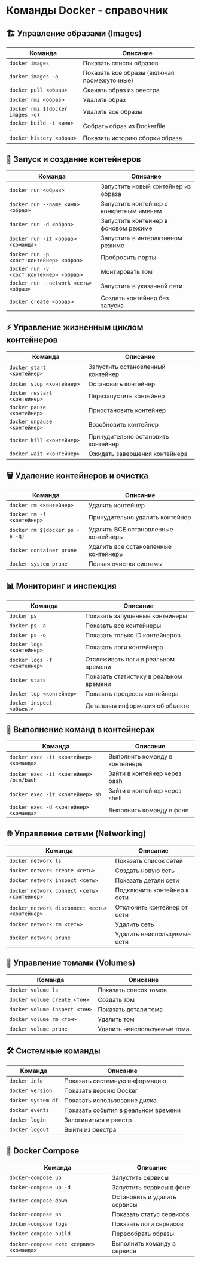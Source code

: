 # Команды Docker - справочник

## 🏗️ Управление образами (Images)

| Команда | Описание |
|---------|----------|
| `docker images` | Показать список образов |
| `docker images -a` | Показать все образы (включая промежуточные) |
| `docker pull <образ>` | Скачать образ из реестра |
| `docker rmi <образ>` | Удалить образ |
| `docker rmi $(docker images -q)` | Удалить все образы |
| `docker build -t <имя> .` | Собрать образ из Dockerfile |
| `docker history <образ>` | Показать историю сборки образа |

## 🚀 Запуск и создание контейнеров

| Команда | Описание |
|---------|----------|
| `docker run <образ>` | Запустить новый контейнер из образа |
| `docker run --name <имя> <образ>` | Запустить контейнер с конкретным именем |
| `docker run -d <образ>` | Запустить контейнер в фоновом режиме |
| `docker run -it <образ> <команда>` | Запустить в интерактивном режиме |
| `docker run -p <хост:контейнер> <образ>` | Пробросить порты |
| `docker run -v <хост:контейнер> <образ>` | Монтировать том |
| `docker run --network <сеть> <образ>` | Запустить в указанной сети |
| `docker create <образ>` | Создать контейнер без запуска |

## ⚡ Управление жизненным циклом контейнеров

| Команда | Описание |
|---------|----------|
| `docker start <контейнер>` | Запустить остановленный контейнер |
| `docker stop <контейнер>` | Остановить контейнер |
| `docker restart <контейнер>` | Перезапустить контейнер |
| `docker pause <контейнер>` | Приостановить контейнер |
| `docker unpause <контейнер>` | Возобновить контейнер |
| `docker kill <контейнер>` | Принудительно остановить контейнер |
| `docker wait <контейнер>` | Ожидать завершения контейнера |

## 🗑️ Удаление контейнеров и очистка

| Команда | Описание |
|---------|----------|
| `docker rm <контейнер>` | Удалить контейнер |
| `docker rm -f <контейнер>` | Принудительно удалить контейнер |
| `docker rm $(docker ps -a -q)` | Удалить ВСЕ остановленные контейнеры |
| `docker container prune` | Удалить все остановленные контейнеры |
| `docker system prune` | Полная очистка системы |

## 📊 Мониторинг и инспекция

| Команда | Описание |
|---------|----------|
| `docker ps` | Показать запущенные контейнеры |
| `docker ps -a` | Показать все контейнеры |
| `docker ps -q` | Показать только ID контейнеров |
| `docker logs <контейнер>` | Показать логи контейнера |
| `docker logs -f <контейнер>` | Отслеживать логи в реальном времени |
| `docker stats` | Показать статистику в реальном времени |
| `docker top <контейнер>` | Показать процессы контейнера |
| `docker inspect <объект>` | Детальная информация об объекте |

## 🔧 Выполнение команд в контейнерах

| Команда | Описание |
|---------|----------|
| `docker exec -it <контейнер> <команда>` | Выполнить команду в контейнере |
| `docker exec -it <контейнер> /bin/bash` | Зайти в контейнер через bash |
| `docker exec -it <контейнер> sh` | Зайти в контейнер через shell |
| `docker exec -d <контейнер> <команда>` | Выполнить команду в фоне |

## 🌐 Управление сетями (Networking)

| Команда | Описание |
|---------|----------|
| `docker network ls` | Показать список сетей |
| `docker network create <сеть>` | Создать новую сеть |
| `docker network inspect <сеть>` | Показать детали сети |
| `docker network connect <сеть> <контейнер>` | Подключить контейнер к сети |
| `docker network disconnect <сеть> <контейнер>` | Отключить контейнер от сети |
| `docker network rm <сеть>` | Удалить сеть |
| `docker network prune` | Удалить неиспользуемые сети |

## 💾 Управление томами (Volumes)

| Команда | Описание |
|---------|----------|
| `docker volume ls` | Показать список томов |
| `docker volume create <том>` | Создать том |
| `docker volume inspect <том>` | Показать детали тома |
| `docker volume rm <том>` | Удалить том |
| `docker volume prune` | Удалить неиспользуемые тома |

## 🛠️ Системные команды

| Команда | Описание |
|---------|----------|
| `docker info` | Показать системную информацию |
| `docker version` | Показать версию Docker |
| `docker system df` | Показать использование диска |
| `docker events` | Показать события в реальном времени |
| `docker login` | Залогиниться в реестр |
| `docker logout` | Выйти из реестра |

## 🚀 Docker Compose

| Команда | Описание |
|---------|----------|
| `docker-compose up` | Запустить сервисы |
| `docker-compose up -d` | Запустить сервисы в фоне |
| `docker-compose down` | Остановить и удалить сервисы |
| `docker-compose ps` | Показать статус сервисов |
| `docker-compose logs` | Показать логи сервисов |
| `docker-compose build` | Пересобрать образы |
| `docker-compose exec <сервис> <команда>` | Выполнить команду в сервисе |